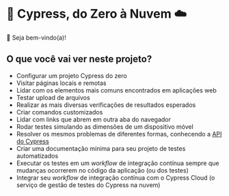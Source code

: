 # 🌲 Cypress, do Zero à Nuvem ☁️

👋 Seja bem-vindo(a)!

## O que você vai ver neste projeto?

- Configurar um projeto Cypress do zero
- Visitar páginas locais e remotas
- Lidar com os elementos mais comuns encontrados em aplicações web
- Testar upload de arquivos
- Realizar as mais diversas verificações de resultados esperados
- Criar comandos customizados
- Lidar com links que abrem em outra aba do navegador
- Rodar testes simulando as dimensões de um dispositivo móvel
- Resolver os mesmos problemas de diferentes formas, conhecendo a [API do Cypress](https://docs.cypress.io/api/table-of-contents)
- Criar uma documentação mínima para seu projeto de testes automatizados
- Executar os testes em um _workflow_ de integração contínua sempre que mudanças ocorrerem no código da aplicação (ou dos testes)
- Integrar seu _workflow_ de integração contínua com o Cypress Cloud (o serviço de gestão de testes do Cypress na nuvem)
